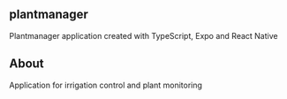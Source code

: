 ## plantmanager
Plantmanager application created with TypeScript, Expo and React Native

## About
Application for irrigation control and plant monitoring